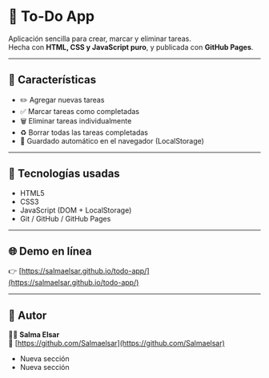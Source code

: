 # 📝 To-Do App

Aplicación sencilla para crear, marcar y eliminar tareas.  
Hecha con **HTML, CSS y JavaScript puro**, y publicada con **GitHub Pages**.

---

## 🚀 Características
- ✏️ Agregar nuevas tareas  
- ✅ Marcar tareas como completadas  
- 🗑️ Eliminar tareas individualmente  
- ♻️ Borrar todas las tareas completadas  
- 💾 Guardado automático en el navegador (LocalStorage)

---

## 🧠 Tecnologías usadas
- HTML5  
- CSS3  
- JavaScript (DOM + LocalStorage)  
- Git / GitHub / GitHub Pages  

---

## 🌐 Demo en línea
👉 [https://salmaelsar.github.io/todo-app/](https://salmaelsar.github.io/todo-app/)

---

## 💬 Autor
👩‍💻 **Salma Elsar**  
🔗 [https://github.com/Salmaelsar](https://github.com/Salmaelsar)
- Nueva sección
- Nueva sección
